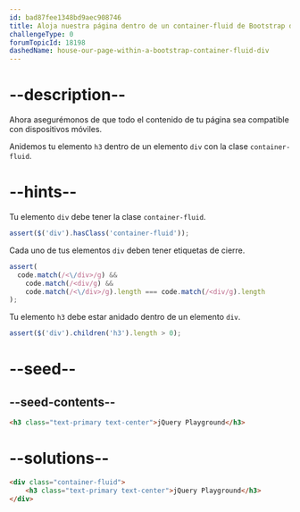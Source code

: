 ```yaml
---
id: bad87fee1348bd9aec908746
title: Aloja nuestra página dentro de un container-fluid de Bootstrap div
challengeType: 0
forumTopicId: 18198
dashedName: house-our-page-within-a-bootstrap-container-fluid-div
---
```


# --description--

Ahora asegurémonos de que todo el contenido de tu página sea compatible con dispositivos móviles.

Anidemos tu elemento `h3` dentro de un elemento `div` con la clase `container-fluid`.

# --hints--

Tu elemento `div` debe tener la clase `container-fluid`.

```js
assert($('div').hasClass('container-fluid'));
```

Cada uno de tus elementos `div` deben tener etiquetas de cierre.

```js
assert(
  code.match(/<\/div>/g) &&
    code.match(/<div/g) &&
    code.match(/<\/div>/g).length === code.match(/<div/g).length
);
```

Tu elemento `h3` debe estar anidado dentro de un elemento `div`.

```js
assert($('div').children('h3').length > 0);
```

# --seed--

## --seed-contents--

```html
<h3 class="text-primary text-center">jQuery Playground</h3>
```

# --solutions--

```html
<div class="container-fluid">
    <h3 class="text-primary text-center">jQuery Playground</h3>
</div>
```
